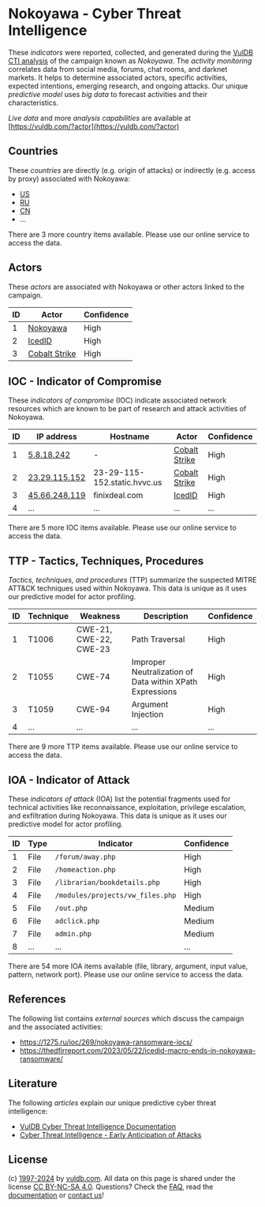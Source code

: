 # Nokoyawa - Cyber Threat Intelligence

These _indicators_ were reported, collected, and generated during the [VulDB CTI analysis](https://vuldb.com/?kb.cti) of the campaign known as _Nokoyawa_. The _activity monitoring_ correlates data from social media, forums, chat rooms, and darknet markets. It helps to determine associated actors, specific activities, expected intentions, emerging research, and ongoing attacks. Our unique _predictive model_ uses _big data_ to forecast activities and their characteristics.

_Live data_ and more _analysis capabilities_ are available at [https://vuldb.com/?actor](https://vuldb.com/?actor)

## Countries

These _countries_ are directly (e.g. origin of attacks) or indirectly (e.g. access by proxy) associated with Nokoyawa:

* [US](https://vuldb.com/?country.us)
* [RU](https://vuldb.com/?country.ru)
* [CN](https://vuldb.com/?country.cn)
* ...

There are 3 more country items available. Please use our online service to access the data.

## Actors

These _actors_ are associated with Nokoyawa or other actors linked to the campaign.

ID | Actor | Confidence
-- | ----- | ----------
1 | [Nokoyawa](https://vuldb.com/?actor.nokoyawa) | High
2 | [IcedID](https://vuldb.com/?actor.icedid) | High
3 | [Cobalt Strike](https://vuldb.com/?actor.cobalt_strike) | High

## IOC - Indicator of Compromise

These _indicators of compromise_ (IOC) indicate associated network resources which are known to be part of research and attack activities of Nokoyawa.

ID | IP address | Hostname | Actor | Confidence
-- | ---------- | -------- | ----- | ----------
1 | [5.8.18.242](https://vuldb.com/?ip.5.8.18.242) | - | [Cobalt Strike](https://vuldb.com/?actor.cobalt_strike) | High
2 | [23.29.115.152](https://vuldb.com/?ip.23.29.115.152) | 23-29-115-152.static.hvvc.us | [Cobalt Strike](https://vuldb.com/?actor.cobalt_strike) | High
3 | [45.66.248.119](https://vuldb.com/?ip.45.66.248.119) | finixdeal.com | [IcedID](https://vuldb.com/?actor.icedid) | High
4 | ... | ... | ... | ...

There are 5 more IOC items available. Please use our online service to access the data.

## TTP - Tactics, Techniques, Procedures

_Tactics, techniques, and procedures_ (TTP) summarize the suspected MITRE ATT&CK techniques used within Nokoyawa. This data is unique as it uses our predictive model for actor profiling.

ID | Technique | Weakness | Description | Confidence
-- | --------- | -------- | ----------- | ----------
1 | T1006 | CWE-21, CWE-22, CWE-23 | Path Traversal | High
2 | T1055 | CWE-74 | Improper Neutralization of Data within XPath Expressions | High
3 | T1059 | CWE-94 | Argument Injection | High
4 | ... | ... | ... | ...

There are 9 more TTP items available. Please use our online service to access the data.

## IOA - Indicator of Attack

These _indicators of attack_ (IOA) list the potential fragments used for technical activities like reconnaissance, exploitation, privilege escalation, and exfiltration during Nokoyawa. This data is unique as it uses our predictive model for actor profiling.

ID | Type | Indicator | Confidence
-- | ---- | --------- | ----------
1 | File | `/forum/away.php` | High
2 | File | `/homeaction.php` | High
3 | File | `/librarian/bookdetails.php` | High
4 | File | `/modules/projects/vw_files.php` | High
5 | File | `/out.php` | Medium
6 | File | `adclick.php` | Medium
7 | File | `admin.php` | Medium
8 | ... | ... | ...

There are 54 more IOA items available (file, library, argument, input value, pattern, network port). Please use our online service to access the data.

## References

The following list contains _external sources_ which discuss the campaign and the associated activities:

* https://1275.ru/ioc/269/nokoyawa-ransomware-iocs/
* https://thedfirreport.com/2023/05/22/icedid-macro-ends-in-nokoyawa-ransomware/

## Literature

The following _articles_ explain our unique predictive cyber threat intelligence:

* [VulDB Cyber Threat Intelligence Documentation](https://vuldb.com/?kb.cti)
* [Cyber Threat Intelligence - Early Anticipation of Attacks](https://www.scip.ch/en/?labs.20201022)

## License

(c) [1997-2024](https://vuldb.com/?kb.changelog) by [vuldb.com](https://vuldb.com/?kb.about). All data on this page is shared under the license [CC BY-NC-SA 4.0](https://creativecommons.org/licenses/by-nc-sa/4.0/). Questions? Check the [FAQ](https://vuldb.com/?kb.faq), read the [documentation](https://vuldb.com/?kb) or [contact us](https://vuldb.com/?contact)!
